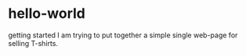 # hello-world
getting started
I am trying to put together a simple single web-page for selling T-shirts.

